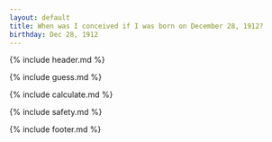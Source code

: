 ```yaml
---
layout: default
title: When was I conceived if I was born on December 28, 1912?
birthday: Dec 28, 1912
---
```


{% include header.md %}

{% include guess.md %}

{% include calculate.md %}

{% include safety.md %}

{% include footer.md %}



